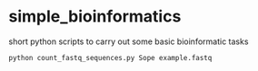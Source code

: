 # simple_bioinformatics
short python scripts to carry out some basic bioinformatic tasks

`python count_fastq_sequences.py Sope example.fastq`
